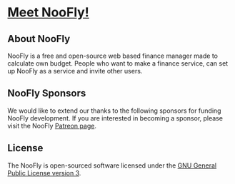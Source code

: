<h1><a href="https://noofly.net" target="_blank">Meet NooFly!</a></p></h1>

## About NooFly

NooFly is a free and open-source web based finance manager made to calculate own budget. People who want to make a finance service, can set up NooFly as a service and invite other users.

## NooFly Sponsors

We would like to extend our thanks to the following sponsors for funding NooFly development. If you are interested in becoming a sponsor, please visit the NooFly [Patreon page](https://patreon.com/waxmaxweb).

## License

The NooFly is open-sourced software licensed under the [GNU General Public License version 3](https://opensource.org/licenses/GPL-3.0).
